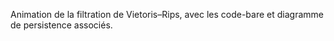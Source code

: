 Animation de la filtration de Vietoris–Rips, avec les code-bare et diagramme de persistence associés.
